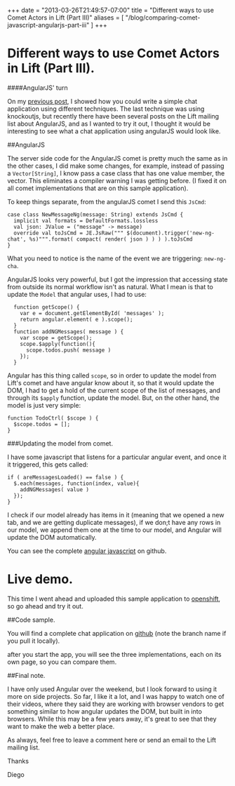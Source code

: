 +++
date = "2013-03-26T21:49:57-07:00"
title = "Different ways to use Comet Actors in Lift (Part III)"
aliases = [
	"/blog/comparing-comet-javascript-angularjs-part-iii"
]
+++

[title: ]: /
[category: Lift]: /
[date: 2013/3/26]: /
[tags: {lift, Scala, comet actors, comet, actors, angularjs, javascript}]: /

# Different ways to use Comet Actors in Lift (Part III).
####AngularJS' turn

On my [previous post](https://fmpwizard.telegr.am/blog/comparing-comet-javascript-knockoutjs-part-ii), I showed how you could write a simple chat application using different techniques. The last technique was using knockoutjs, but recently there have been several posts on the Lift mailing list about AngularJS, and as I wanted to try it out, I thought it would be interesting to see what a chat application using angularJS would look like.

##AngularJS

The server side code for the AngularJS comet is pretty much the same as in the other cases, I did make some changes, for example, instead of passing a `Vector[String]`, I know pass a case class that has one value member, the vector. This eliminates a compiler warning I was getting before. (I fixed it on all comet implementations that are on this sample application).

To keep things separate, from the angularJS comet I send this `JsCmd`:

```
case class NewMessageNg(message: String) extends JsCmd {
  implicit val formats = DefaultFormats.lossless
  val json: JValue = ("message" -> message)
  override val toJsCmd = JE.JsRaw(""" $(document).trigger('new-ng-chat', %s)""".format( compact( render( json ) ) ) ).toJsCmd
}

```

What you need to notice is the name of the event we are triggering: `new-ng-cha`.

AngularJS looks very powerful, but I got the impression that accessing state from outside its normal workflow isn't as natural. What I mean is that to update the `Model` that angular uses, I had to use:

```
  function getScope() {
    var e = document.getElementById( 'messages' );
    return angular.element( e ).scope();
  }
  function addNGMessages( message ) {
    var scope = getScope();
    scope.$apply(function(){
      scope.todos.push( message )
    });
  }
```

Angular has this thing called `scope`, so in order to update the model from Lift's comet and have angular know about it, so that it would update the DOM, I had to get a hold of the current scope of the list of messages, and through its `$apply` function, update the model. But, on the other hand, the model is just very simple:

```
function TodoCtrl( $scope ) {
  $scope.todos = [];
}
```

###Updating the model from comet.

I have some javascript that listens for a particular angular event, and once it it triggered, this gets called:

```
if ( areMessagesLoaded() == false ) {
  $.each(messages, function(index, value){
    addNGMessages( value )
  });
}
```
I check if our model already has items in it (meaning that we opened a new tab, and we are getting duplicate messages), if we don;t have any rows in our model, we append them one at the time to our model, and Angular will update the DOM automatically.

You can see the complete [angular javascript](https://github.com/fmpwizard/lift_starter_2.4/blob/compare-chat-apps-comet-lift/src/main/webapp/static/js/chat-angularjs.js) on github.



# Live demo.

This time I went ahead and uploaded this sample application to [openshift](https://chat-fmpwizardlift.rhcloud.com/chat-angularjs), so go ahead and try it out.


##Code sample.

You will find a complete chat application on [github](https://github.com/fmpwizard/lift_starter_2.4/tree/compare-chat-apps-comet-lift) (note the branch name if you pull it locally).

after you start the app, you will see the three implementations, each on its own page, so you can compare them.


##Final note.

I have only used Angular over the weekend, but I look forward to using it more on side projects. So far, I like it a lot, and I was happy to watch one of their videos, where they said they are working with browser vendors to get something similar to how angular updates the DOM, but built in into browsers. While this may be a few years away, it's great to see that they want to make the web a better place.

As always, feel free to leave a comment here or send an email to the Lift mailing list.

Thanks

  Diego
